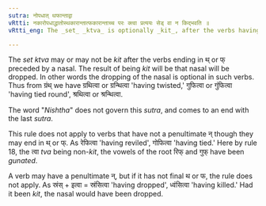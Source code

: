 ```yaml
---
sutra: नोपधात् थफान्ताद्वा
vRtti: नकारोपधाद्धातोस्थकारान्तात्फकारान्ताच्च परः क्त्वा प्रत्ययः सेड् वा न किद्भवति ॥
vRtti_eng: The _set_ _ktva_ is optionally _kit_, after the verbs having a penultimate न् and ending in थ् and फ्.

---
```

The _set_ _ktva_ may or may not be _kit_ after the verbs ending in थ् or फ् preceded by a nasal. The result of being _kit_ will be that nasal will be dropped. In other words the dropping of the nasal is optional in such verbs. Thus from ग्रंथ् we have ग्रथित्वा or ग्रन्थित्वा 'having twisted,' गुफित्वा or गुंफित्वा 'having tied round', श्रथित्वा or श्रन्थित्वा.

The word "_Nishtha_" does not govern this _sutra_, and comes to an end with the last _sutra_.

This rule does not apply to verbs that have not a penultimate न् though they may end in थ् or फ्. As रेफित्वा 'having reviled', गोफित्वा 'having tied.' Here by rule 18, the त्वा _tva_ being non-_kit_, the vowels of the root रिफ् and गुफ् have been _gunated_.

A verb may have a penultimate न्, but if it has not final थ or फ, the rule does not apply. As स्रंस् + इत्वा = स्रंसित्वा 'having dropped', ध्वंसित्वा 'having killed.' Had it been _kit_, the nasal would have been dropped.